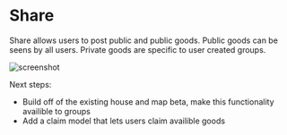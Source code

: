 Share
=============

Share allows users to post public and public goods. Public goods can be seens by all users. Private goods are specific to user created groups.

![screenshot](http://i.imgur.com/PaoOWVf.png)

Next steps: 

- Build off of the existing house and map beta, make this functionality availible to groups
- Add a claim model that lets users claim availible goods



